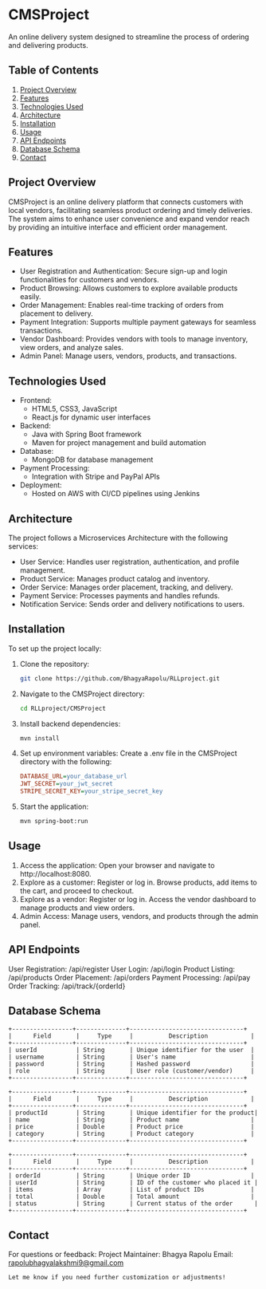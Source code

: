 # CMSProject

An online delivery system designed to streamline the process of ordering and delivering products.

## Table of Contents

1. [Project Overview](#project-overview)
2. [Features](#features)
3. [Technologies Used](#technologies-used)
4. [Architecture](#architecture)
5. [Installation](#installation)
6. [Usage](#usage)
7. [API Endpoints](#api-endpoints)
8. [Database Schema](#database-schema)
9. [Contact](#contact)

## Project Overview

CMSProject is an online delivery platform that connects customers with local vendors, facilitating seamless product ordering and timely deliveries. The system aims to enhance user convenience and expand vendor reach by providing an intuitive interface and efficient order management.

## Features

- User Registration and Authentication: Secure sign-up and login functionalities for customers and vendors.
- Product Browsing: Allows customers to explore available products easily.
- Order Management: Enables real-time tracking of orders from placement to delivery.
- Payment Integration: Supports multiple payment gateways for seamless transactions.
- Vendor Dashboard: Provides vendors with tools to manage inventory, view orders, and analyze sales.
- Admin Panel: Manage users, vendors, products, and transactions.

## Technologies Used

- Frontend:
  - HTML5, CSS3, JavaScript
  - React.js for dynamic user interfaces
- Backend:
  - Java with Spring Boot framework
  - Maven for project management and build automation
- Database:
  - MongoDB for database management
- Payment Processing:
  - Integration with Stripe and PayPal APIs
- Deployment:
  - Hosted on AWS with CI/CD pipelines using Jenkins

## Architecture

The project follows a Microservices Architecture with the following services:

- User Service: Handles user registration, authentication, and profile management.
- Product Service: Manages product catalog and inventory.
- Order Service: Manages order placement, tracking, and delivery.
- Payment Service: Processes payments and handles refunds.
- Notification Service: Sends order and delivery notifications to users.

## Installation

To set up the project locally:

1. Clone the repository:
   ```bash
   git clone https://github.com/BhagyaRapolu/RLLproject.git

2. Navigate to the CMSProject directory:
    ```bash
    cd RLLproject/CMSProject
3. Install backend dependencies:
    ```bash
    mvn install
4. Set up environment variables:
    Create a .env file in the CMSProject directory with the following:
    ```ini
    DATABASE_URL=your_database_url
   JWT_SECRET=your_jwt_secret
   STRIPE_SECRET_KEY=your_stripe_secret_key
5. Start the application:
    ```bash
    mvn spring-boot:run

## Usage
1. Access the application:
  Open your browser and navigate to http://localhost:8080.
2. Explore as a customer:
  Register or log in.
  Browse products, add items to the cart, and proceed to checkout.
3. Explore as a vendor:
  Register or log in.
  Access the vendor dashboard to manage products and view orders.
4. Admin Access:
  Manage users, vendors, and products through the admin panel.
## API Endpoints
  User Registration: /api/register
  User Login: /api/login
  Product Listing: /api/products
  Order Placement: /api/orders
  Payment Processing: /api/pay
  Order Tracking: /api/track/{orderId}
## Database Schema
  ```paintext
+-----------------+--------------+--------------------------------+
|      Field       |     Type     |          Description            |
+-----------------+--------------+--------------------------------+
| userId           | String       | Unique identifier for the user  |
| username         | String       | User's name                     |
| password         | String       | Hashed password                 |
| role             | String       | User role (customer/vendor)     |
+-----------------+--------------+--------------------------------+

+-----------------+--------------+--------------------------------+
|      Field       |     Type     |          Description            |
+-----------------+--------------+--------------------------------+
| productId        | String       | Unique identifier for the product|
| name             | String       | Product name                    |
| price            | Double       | Product price                   |
| category         | String       | Product category                |
+-----------------+--------------+--------------------------------+

+-----------------+--------------+--------------------------------+
|      Field       |     Type     |          Description            |
+-----------------+--------------+--------------------------------+
| orderId          | String       | Unique order ID                 |
| userId           | String       | ID of the customer who placed it |
| items            | Array        | List of product IDs             |
| total            | Double       | Total amount                    |
| status           | String       | Current status of the order      |
+-----------------+--------------+--------------------------------+
```
## Contact
  For questions or feedback:
  Project Maintainer: Bhagya Rapolu
  Email: rapolubhagyalakshmi9@gmail.com
  
    Let me know if you need further customization or adjustments!


